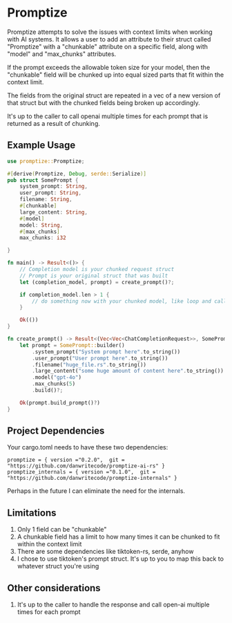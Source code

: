 # Promptize

Promptize attempts to solve the issues with context limits when working with AI systems. It allows a user to add an attribute to their struct called "Promptize" with a "chunkable" attribute on a specific field, along with "model" and "max_chunks" attributes.

If the prompt exceeds the allowable token size for your model, then the "chunkable" field will be chunked up into equal sized parts that fit within the context limit. 

The fields from the original struct are repeated in a vec of a new version of that struct but with the chunked fields being broken up accordingly. 

It's up to the caller to call openai multiple times for each prompt that is returned as a result of chunking.

## Example Usage
```rust
use promptize::Promptize;

#[derive(Promptize, Debug, serde::Serialize)]
pub struct SomePrompt {
    system_prompt: String,
    user_prompt: String,
    filename: String,
    #[chunkable]
    large_content: String,
    #[model]
    model: String,
    #[max_chunks]
    max_chunks: i32

}

fn main() -> Result<()> {
    // Completion model is your chunked request struct
    // Prompt is your original struct that was built
    let (completion_model, prompt) = create_prompt()?;

    if completion_model.len > 1 {
        // do something now with your chunked model, like loop and call an LLM
    }

    Ok(())
}

fn create_prompt() -> Result<(Vec<Vec<ChatCompletionRequest>>, SomePrompt)> {
    let prompt = SomePrompt::builder()
        .system_prompt("System prompt here".to_string())
        .user_prompt("User prompt here".to_string())
        .filename("huge_file.rs".to_string())
        .large_content("some huge amount of content here".to_string())
        .model("gpt-4o")
        .max_chunks(5)
        .build()?;

    Ok(prompt.build_prompt()?)
}
```

## Project Dependencies
Your cargo.toml needs to have these two dependencies: 
```
promptize = { version ="0.2.0",  git = "https://github.com/danwritecode/promptize-ai-rs" }
promptize_internals = { version ="0.1.0",  git = "https://github.com/danwritecode/promptize-internals" }

```

Perhaps in the future I can eliminate the need for the internals.

## Limitations
1. Only 1 field can be "chunkable"
2. A chunkable field has a limit to how many times it can be chunked to fit within the context limit
3. There are some dependencies like tiktoken-rs, serde, anyhow
4. I chose to use tiktoken's prompt struct. It's up to you to map this back to whatever struct you're using

## Other considerations
1. It's up to the caller to handle the response and call open-ai multiple times for each prompt
